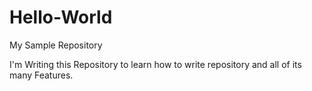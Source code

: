# Hello-World
My Sample Repository


I'm Writing this Repository to learn how to write repository and all of its many Features.
